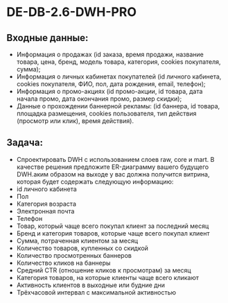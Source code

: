 # DE-DB-2.6-DWH-PRO
## Входные данные:
- Информация о продажах (id заказа, время продажи, название товара, цена, бренд, модель товара, категория, cookies покупателя, сумма);						
- Информация о личных кабинетах покупателей (id личного кабинета, cookies покупателя, ФИО, пол, дата рождения, email, телефон);
- Информация о промо-акциях (id промо-акции, id товара, дата начала промо, дата окончания промо, размер скидки);
- Данные о прохождении баннерной рекламы: (id баннера, id товара, площадка размещения, cookies пользователя, тип действия (просмотр или клик), время действия).
## Задача: 
- Cпроектировать DWH с использованием слоев raw, core и mart. В качестве решения предложите ER-диаграмму вашего будущего DWH.аким образом на выходе у вас должна получится витрина, которая будет содержать следующую информацию: 
- id личного кабинета
- Пол
- Категория возраста
- Электронная почта
- Телефон
- Товар, который чаще всего покупал клиент за последний месяц
- Бренд и категория товаров, которые чаще всего покупал клиент
- Сумма, потраченная клиентом за месяц
- Количество товаров, купленных со скидкой
- Количество просмотренных баннеров
- Количество кликов на баннеры
- Средний CTR (отношение кликов к просмотрам) за месяц
- Категория товаров, на которые клиенты чаще всего кликают
- Активность клиентов в выходные или будние дни
- Трёхчасовой интервал с максимальной активностью

